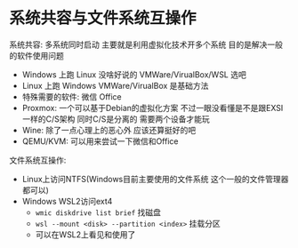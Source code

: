 # 系统共容与文件系统互操作

系统共容: 多系统同时启动 主要就是利用虚拟化技术开多个系统 目的是解决一般的软件使用问题
- Windows 上跑 Linux 没啥好说的 VMWare/VirualBox/WSL 选吧
- Linux 上跑 Windows VMWare/VirualBox 是基础方法
- 特殊需要的软件: 微信 Office
- Proxmox: 一个可以基于Debian的虚拟化方案 不过一眼没看懂是不是跟EXSI一样的C/S架构 同时C/S是分离的 需要两个设备才能玩
- Wine: 除了一点心理上的恶心外 应该还算挺好的吧
- QEMU/KVM: 可以用来尝试一下微信和Office


文件系统互操作:
- Linux上访问NTFS(Windows目前主要使用的文件系统 这个一般的文件管理器都可以)
- Windows WSL2访问ext4
  - `wmic diskdrive list brief` 找磁盘
  - `wsl --mount <disk> --partition <index>` 挂载分区
  - 可以在WSL2上看见和使用了
